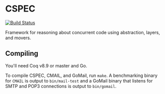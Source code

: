 # CSPEC

[![Build Status](https://travis-ci.com/mit-pdos/cspec.svg?branch=master)](https://travis-ci.com/mit-pdos/cspec)

Framework for reasoning about concurrent code using abstraction, layers, and movers.

## Compiling

You'll need Coq v8.9 or master and Go.

To compile CSPEC, CMAIL, and GoMail, run `make`. A benchmarking binary for
`CMAIL` is output to `bin/mail-test` and a GoMail binary that listens for SMTP
and POP3 connections is output to `bin/gomail`.
